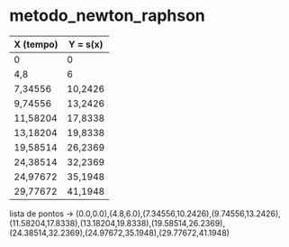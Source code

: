 # metodo_newton_raphson



| X (tempo) | Y = s(x) |
| --------- | -------- |
| 0         | 0        |
| 4,8       | 6        |
| 7,34556   | 10,2426  |
| 9,74556   | 13,2426  |
| 11,58204  | 17,8338  |
| 13,18204  | 19,8338  |
| 19,58514  | 26,2369  |
| 24,38514  | 32,2369  |
| 24,97672  | 35,1948  |
| 29,77672  | 41,1948  |


lista de pontos -> (0.0,0.0),(4.8,6.0),(7.34556,10.2426),(9.74556,13.2426),(11.58204,17.8338),(13.18204,19.8338),(19.58514,26.2369),(24.38514,32.2369),(24.97672,35.1948),(29.77672,41.1948)
